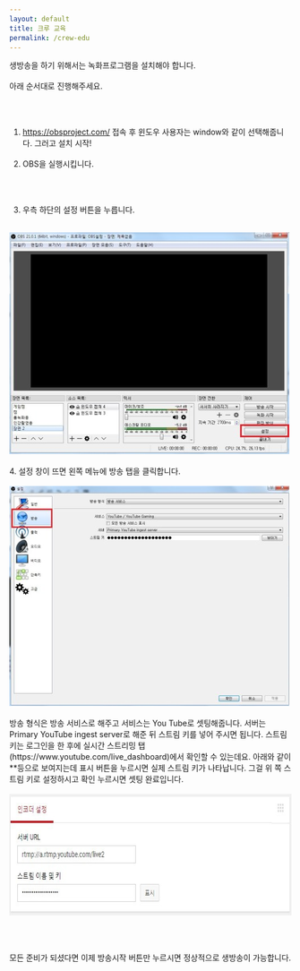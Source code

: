 ```yaml
---
layout: default
title: 크루 교육
permalink: /crew-edu
---
```



생방송을 하기 위해서는 녹화프로그램을 설치해야 합니다.<br>
<br>
아래 순서대로 진행해주세요.

<br><br>

1. https://obsproject.com/ 접속 후 윈도우 사용자는 window와 같이 선택해줍니다. 그러고 설치 시작!
<br><br>
2. OBS을 실행시킵니다.

<br><br>

3. 우측 하단의 설정 버튼을 누릅니다.
<br><br>
<img class="alignnone wp-image-463" src="/images/obs-1.jpg" alt="" width="500" height="396" />
<br><br>
4. 설정 창이 뜨면 왼쪽 메뉴에 방송 탭을 클릭합니다.
<br><br>
<img class="alignnone wp-image-462" src="/images/obs2.jpg" alt="" width="500" height="393" />
<br><br>
방송 형식은 방송 서비스로 해주고 서비스는 You Tube로 셋팅해줍니다. 서버는 Primary YouTube ingest server로 해준 뒤 스트림 키를 넣어 주시면 됩니다. 스트림 키는 로그인을 한 후에 실시간 스트리밍 탭(https://www.youtube.com/live_dashboard)에서 확인할 수 있는데요. 아래와 같이 **등으로 보여지는데 표시 버튼을 누르시면 실제 스트림 키가 나타납니다. 그걸 위 쪽 스트림 키로 설정하시고 확인 누르시면 셋팅 완료입니다.
<br><br>
<img class="alignnone size-full wp-image-464" src="/images/스트림키.jpg" alt="" width="712" height="217" />

<br><br>

모든 준비가 되셨다면 이제 방송시작 버튼만 누르시면 정상적으로 생방송이 가능합니다.